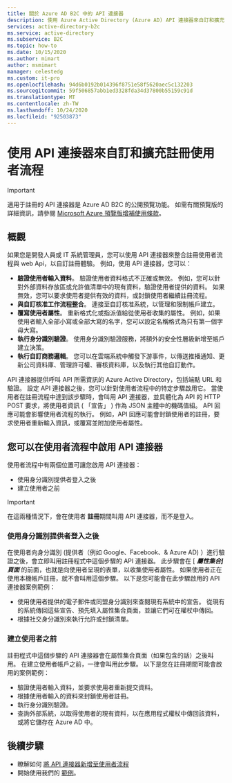 ```yaml
---
title: 關於 Azure AD B2C 中的 API 連接器
description: 使用 Azure Active Directory (Azure AD) API 連接器來自訂和擴充您的註冊使用者流程，方法是使用 web Api。
services: active-directory-b2c
ms.service: active-directory
ms.subservice: B2C
ms.topic: how-to
ms.date: 10/15/2020
ms.author: mimart
author: msmimart
manager: celestedg
ms.custom: it-pro
ms.openlocfilehash: 94d6b0192b014396f8751e58f5620aec5c132203
ms.sourcegitcommit: 59f506857abb1ed3328fda34d37800b55159c91d
ms.translationtype: MT
ms.contentlocale: zh-TW
ms.lasthandoff: 10/24/2020
ms.locfileid: "92503873"
---
```

# <a name="use-api-connectors-to-customize-and-extend-sign-up-user-flows"></a>使用 API 連接器來自訂和擴充註冊使用者流程

> [!IMPORTANT]
> 適用于註冊的 API 連接器是 Azure AD B2C 的公開預覽功能。 如需有關預覽版的詳細資訊，請參閱 [Microsoft Azure 預覽版增補使用條款](https://azure.microsoft.com/support/legal/preview-supplemental-terms/)。

## <a name="overview"></a>概觀 
如果您是開發人員或 IT 系統管理員，您可以使用 API 連接器來整合註冊使用者流程與 web Api，以自訂註冊體驗。 例如，使用 API 連接器，您可以：

- **驗證使用者輸入資料**。 驗證使用者資料格式不正確或無效。 例如，您可以針對外部資料存放區或允許值清單中的現有資料，驗證使用者提供的資料。 如果無效，您可以要求使用者提供有效的資料，或封鎖使用者繼續註冊流程。
- **與自訂核准工作流程整合**。 連接至自訂核准系統，以管理和限制帳戶建立。
- **覆寫使用者屬性**。 重新格式化或指派值給從使用者收集的屬性。 例如，如果使用者輸入全部小寫或全部大寫的名字，您可以設定名稱格式為只有第一個字母大寫。 
- **執行身分識別驗證**。 使用身分識別驗證服務，將額外的安全性層級新增至帳戶建立決策。
- **執行自訂商務邏輯**。 您可以在雲端系統中觸發下游事件，以傳送推播通知、更新公司資料庫、管理許可權、審核資料庫，以及執行其他自訂動作。

API 連接器提供呼叫 API 所需資訊的 Azure Active Directory，包括端點 URL 和驗證。 設定 API 連接器之後，您可以針對使用者流程中的特定步驟啟用它。 當使用者在註冊流程中達到該步驟時，會叫用 API 連接器，並具體化為 API 的 HTTP POST 要求，將使用者資訊 ( 「宣告」 ) 作為 JSON 主體中的機碼值組。 API 回應可能會影響使用者流程的執行。 例如，API 回應可能會封鎖使用者的註冊，要求使用者重新輸入資訊，或覆寫並附加使用者屬性。

## <a name="where-you-can-enable-an-api-connector-in-a-user-flow"></a>您可以在使用者流程中啟用 API 連接器

使用者流程中有兩個位置可讓您啟用 API 連接器：

- 使用身分識別提供者登入之後
- 建立使用者之前

> [!IMPORTANT]
> 在這兩種情況下，會在使用者 **註冊**期間叫用 API 連接器，而不是登入。

### <a name="after-signing-in-with-an-identity-provider"></a>使用身分識別提供者登入之後

在使用者向身分識別 (提供者（例如 Google、Facebook、& Azure AD) ）進行驗證之後，會立即叫用註冊程式中這個步驟的 API 連接器。 此步驟會在 [ **_屬性集合] 頁面_** 的前面，也就是向使用者呈現的表單，以收集使用者屬性。 如果使用者正在使用本機帳戶註冊，就不會叫用這個步驟。 以下是您可能會在此步驟啟用的 API 連接器案例範例：

- 使用使用者提供的電子郵件或同盟身分識別來查閱現有系統中的宣告。 從現有的系統傳回這些宣告、預先填入屬性集合頁面，並讓它們可在權杖中傳回。
- 根據社交身分識別來執行允許或封鎖清單。

### <a name="before-creating-the-user"></a>建立使用者之前

註冊程式中這個步驟的 API 連接器會在屬性集合頁面（如果包含的話）之後叫用。 在建立使用者帳戶之前，一律會叫用此步驟。 以下是您在註冊期間可能會啟用的案例範例：

- 驗證使用者輸入資料，並要求使用者重新提交資料。
- 根據使用者輸入的資料來封鎖使用者註冊。
- 執行身分識別驗證。
- 查詢外部系統，以取得使用者的現有資料，以在應用程式權杖中傳回該資料，或將它儲存在 Azure AD 中。


## <a name="next-steps"></a>後續步驟
- 瞭解如何 [將 API 連接器新增至使用者流程](add-api-connector.md)
- 開始使用我們的 [範例](code-samples.md#api-connectors)。
<!-- - Learn how to [add a custom approval system to self-service sign-up](add-approvals.md) -->